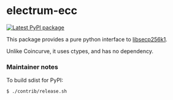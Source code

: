 # electrum-ecc

[![Latest PyPI package](https://badge.fury.io/py/electrum_ecc.svg)](https://pypi.org/project/electrum-ecc/)


This package provides a pure python interface to
[libsecp256k1](https://github.com/bitcoin-core/secp256k1).

Unlike Coincurve, it uses ctypes, and has no dependency.


### Maintainer notes

To build sdist for PyPI:
```
$ ./contrib/release.sh
```
